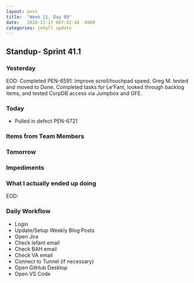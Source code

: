 ```yaml
---
layout: post
title:  "Week 21, Day 89"
date:   2020-11-17 007:52:44 -0600
categories: jekyll update
---
```


## Standup- Sprint 41.1
  
### Yesterday
EOD: Completed PEN-6591: Improve scroll/touchpad speed. Greg M. tested and moved to Done. Completed tasks for Le'Fant, looked through backlog items, and tested CorpDB access via Jumpbox and GFE.

### Today
* Pulled in defect PEN-6721

### Items from Team Members

### Tomorrow
 
### Impediments

### What I actually ended up doing
EOD: 

### Daily Workflow
* Login
* Update/Setup Weekly Blog Posts
* Open Jira
* Check lefant email
* Check BAH email
* Check VA email
* Connect to Tunnel (if necessary)
* Open GitHub Desktop
* Open VS Code

